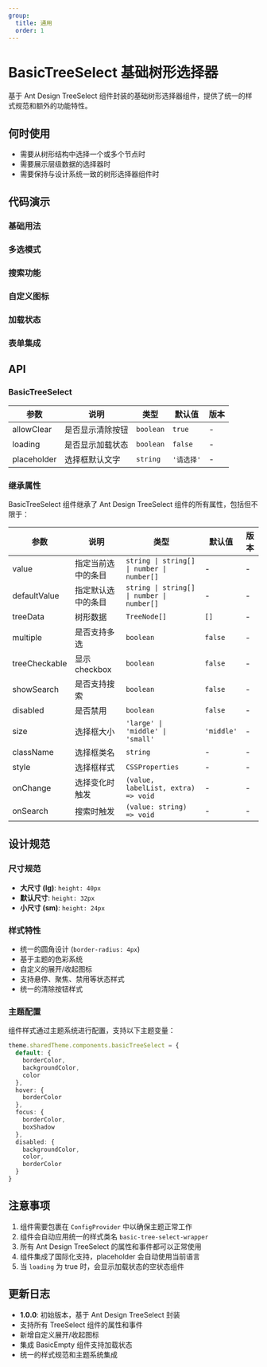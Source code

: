 ```yaml
---
group:
  title: 通用
  order: 1
---
```


# BasicTreeSelect 基础树形选择器

基于 Ant Design TreeSelect 组件封装的基础树形选择器组件，提供了统一的样式规范和额外的功能特性。

## 何时使用

- 需要从树形结构中选择一个或多个节点时
- 需要展示层级数据的选择器时
- 需要保持与设计系统一致的树形选择器组件时

## 代码演示

### 基础用法

<code src="./demo/basic.tsx"></code>

### 多选模式

<code src="./demo/multiple.tsx"></code>

### 搜索功能

<code src="./demo/search.tsx"></code>

### 自定义图标

<code src="./demo/customIcon.tsx"></code>

### 加载状态

<code src="./demo/loading.tsx"></code>

### 表单集成

<code src="./demo/form.tsx"></code>

## API

### BasicTreeSelect

| 参数 | 说明 | 类型 | 默认值 | 版本 |
| --- | --- | --- | --- | --- |
| allowClear | 是否显示清除按钮 | `boolean` | `true` | - |
| loading | 是否显示加载状态 | `boolean` | `false` | - |
| placeholder | 选择框默认文字 | `string` | `'请选择'` | - |

### 继承属性

BasicTreeSelect 组件继承了 Ant Design TreeSelect 组件的所有属性，包括但不限于：

| 参数 | 说明 | 类型 | 默认值 | 版本 |
| --- | --- | --- | --- | --- |
| value | 指定当前选中的条目 | `string \| string[] \| number \| number[]` | - | - |
| defaultValue | 指定默认选中的条目 | `string \| string[] \| number \| number[]` | - | - |
| treeData | 树形数据 | `TreeNode[]` | `[]` | - |
| multiple | 是否支持多选 | `boolean` | `false` | - |
| treeCheckable | 显示 checkbox | `boolean` | `false` | - |
| showSearch | 是否支持搜索 | `boolean` | `false` | - |
| disabled | 是否禁用 | `boolean` | `false` | - |
| size | 选择框大小 | `'large' \| 'middle' \| 'small'` | `'middle'` | - |
| className | 选择框类名 | `string` | - | - |
| style | 选择框样式 | `CSSProperties` | - | - |
| onChange | 选择变化时触发 | `(value, labelList, extra) => void` | - | - |
| onSearch | 搜索时触发 | `(value: string) => void` | - | - |

## 设计规范

### 尺寸规范

- **大尺寸 (lg)**: `height: 40px`
- **默认尺寸**: `height: 32px`  
- **小尺寸 (sm)**: `height: 24px`

### 样式特性

- 统一的圆角设计 (`border-radius: 4px`)
- 基于主题的色彩系统
- 自定义的展开/收起图标
- 支持悬停、聚焦、禁用等状态样式
- 统一的清除按钮样式

### 主题配置

组件样式通过主题系统进行配置，支持以下主题变量：

```typescript
theme.sharedTheme.components.basicTreeSelect = {
  default: {
    borderColor,
    backgroundColor,
    color
  },
  hover: {
    borderColor
  },
  focus: {
    borderColor,
    boxShadow
  },
  disabled: {
    backgroundColor,
    color,
    borderColor
  }
}
```

## 注意事项

1. 组件需要包裹在 `ConfigProvider` 中以确保主题正常工作
2. 组件会自动应用统一的样式类名 `basic-tree-select-wrapper`
3. 所有 Ant Design TreeSelect 的属性和事件都可以正常使用
4. 组件集成了国际化支持，placeholder 会自动使用当前语言
5. 当 `loading` 为 true 时，会显示加载状态的空状态组件

## 更新日志

- **1.0.0**: 初始版本，基于 Ant Design TreeSelect 封装
- 支持所有 TreeSelect 组件的属性和事件
- 新增自定义展开/收起图标
- 集成 BasicEmpty 组件支持加载状态
- 统一的样式规范和主题系统集成
